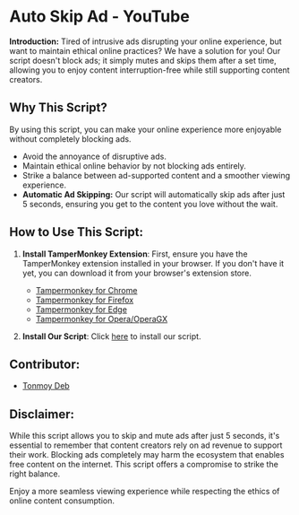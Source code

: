 # Auto Skip Ad - YouTube

**Introduction:**
Tired of intrusive ads disrupting your online experience, but want to maintain ethical online practices? We have a solution for you! Our script doesn't block ads; it simply mutes and skips them after a set time, allowing you to enjoy content interruption-free while still supporting content creators.

## Why This Script?

By using this script, you can make your online experience more enjoyable without completely blocking ads.

- Avoid the annoyance of disruptive ads.
- Maintain ethical online behavior by not blocking ads entirely.
- Strike a balance between ad-supported content and a smoother viewing experience.
- **Automatic Ad Skipping:** Our script will automatically skip ads after just 5 seconds, ensuring you get to the content you love without the wait.

## How to Use This Script:

1. **Install TamperMonkey Extension**:
   First, ensure you have the TamperMonkey extension installed in your browser. If you don't have it yet, you can download it from your browser's extension store.

   - [Tampermonkey for Chrome](https://chrome.google.com/webstore/detail/tampermonkey/dhdgffkkebhmkfjojejmpbldmpobfkfo)
   - [Tampermonkey for Firefox](https://addons.mozilla.org/en-US/firefox/addon/tampermonkey/)
   - [Tampermonkey for Edge](https://microsoftedge.microsoft.com/addons/detail/tampermonkey/iikmkjmpaadaobahmlepeloendndfphd)
   - [Tampermonkey for Opera/OperaGX](https://addons.opera.com/en-gb/extensions/details/tampermonkey-beta/)

2. **Install Our Script**:
   Click [here](https://github.com/tonmoydeb404/auto-skip-ad/raw/main/Auto-Skip-Ad.user.js) to install our script.

## Contributor:

- [Tonmoy Deb](https://tonmoydeb.com)

## Disclaimer:

While this script allows you to skip and mute ads after just 5 seconds, it's essential to remember that content creators rely on ad revenue to support their work. Blocking ads completely may harm the ecosystem that enables free content on the internet. This script offers a compromise to strike the right balance.

Enjoy a more seamless viewing experience while respecting the ethics of online content consumption.
